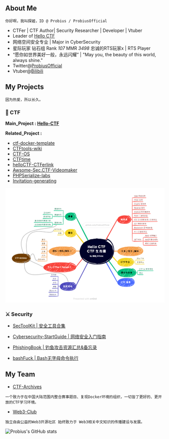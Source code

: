 ## About Me
```
你好啊，我叫探姬，ID @ Probius / ProbiusOfficial
```

- CTFer | CTF Author| Security Researcher | Developer | Vtuber
- Leader of [Hello CTF](https://github.com/ProbiusOfficial/CTF-QuickStart)
- 网络空间安全专业 | Major in CyberSecurity
- 星际玩家 钻石组 Rank *107* MMR *3498* 忠诚的RTS玩家x | RTS Player
- “愿你如世界美好一般，永远闪耀” | "May you, the beauty of this world, always shine."    
- Twitter@[ProbiusOfficial](https://twitter.com/ProbiusOfficial) 
- Vtuber@[Bilibili](https://space.bilibili.com/27109929) 

## My Projects
```
因为热爱，所以长久。
```
### 🏴 CTF

**Main_Project : [Hello-CTF](https://github.com/ProbiusOfficial/Hello-CTF)**

**Related_Project :**

- [ctf-docker-template](https://github.com/CTF-Archives/ctf-docker-template)
- [CTFtools-wiki](https://github.com/ProbiusOfficial/CTFtools-wiki) 
- [CTF-OS](https://github.com/ProbiusOfficial/CTF-OS) 
- [CTFtime](https://github.com/ProbiusOfficial/CTFtime) 
- [helloCTF-CTFerlink](https://github.com/ProbiusOfficial/helloCTF-CTFerlink) 
- [Awsome-Sec.CTF-Videomaker](https://github.com/ProbiusOfficial/Awsome-Sec.CTF-Videomaker) 
- [PHPSerialize-labs](https://github.com/ProbiusOfficial/PHPSerialize-labs)
- [Invitation-generating](https://github.com/ProbiusOfficial/Invitation-generating)

![CTF 生态](./assets/image-20231105152851229.png)

### ⚔ Security

- [SecToolKit | 安全工具合集](https://github.com/ProbiusOfficial/SecToolKit)

- [Cybersecurity-StartGuide | 网络安全入门指南](https://github.com/ProbiusOfficial/Cybersecurity-StartGuide)
- [PhishingBook | 钓鱼攻击资源汇总&备忘录](https://github.com/tib36/PhishingBook)
- [bashFuck | Bash无字母命令执行](https://github.com/ProbiusOfficial/bashFuck)

## My Team
- [CTF-Archives](https://github.com/CTF-Archives)
```
一个致力于在中国大陆范围内整合赛事题目、复现Docker环境的组织，一切皆了更好的、更开放的CTF学习环境。
```
- [Web3-Club](https://github.com/Web3-Club)

```
独立自由公益的Web3开源社区 始终致力于 Web3相关中文知识的传播建设与发展。
```

![Probius's GitHub stats](https://github-readme-stats.vercel.app/api?username=ProbiusOfficial&include_all_commits=true&hide_border=true) 
